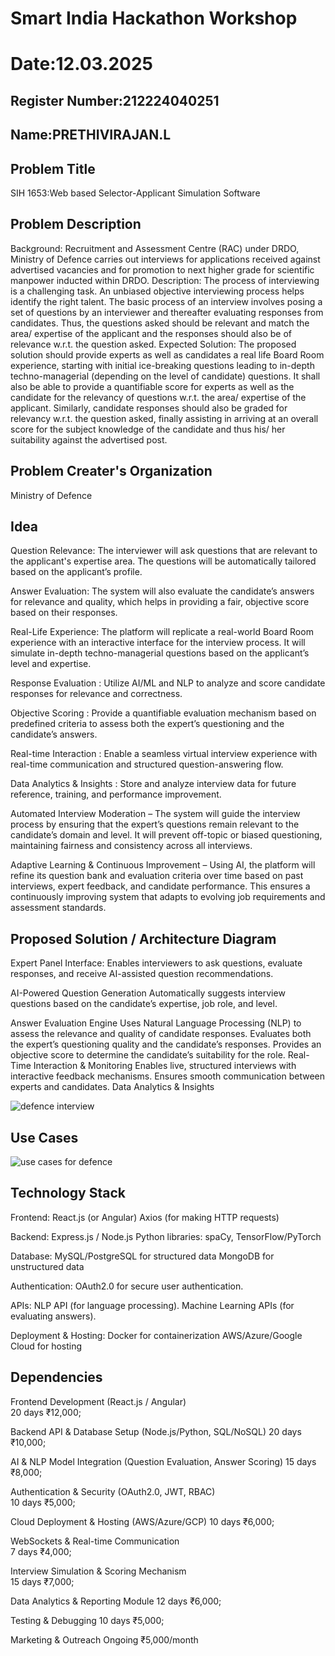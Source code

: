 # Smart India Hackathon Workshop
# Date:12.03.2025
## Register Number:212224040251
## Name:PRETHIVIRAJAN.L
## Problem Title
SIH 1653:Web based Selector-Applicant Simulation Software
## Problem Description
Background: Recruitment and Assessment Centre (RAC) under DRDO, Ministry of Defence carries out interviews for applications received against advertised vacancies and for promotion to next higher grade for scientific manpower inducted within DRDO. Description: The process of interviewing is a challenging task. An unbiased objective interviewing process helps identify the right talent. The basic process of an interview involves posing a set of questions by an interviewer and thereafter evaluating responses from candidates. Thus, the questions asked should be relevant and match the area/ expertise of the applicant and the responses should also be of relevance w.r.t. the question asked. Expected Solution: The proposed solution should provide experts as well as candidates a real life Board Room experience, starting with initial ice-breaking questions leading to in-depth techno-managerial (depending on the level of candidate) questions. It shall also be able to provide a quantifiable score for experts as well as the candidate for the relevancy of questions w.r.t. the area/ expertise of the applicant. Similarly, candidate responses should also be graded for relevancy w.r.t. the question asked, finally assisting in arriving at an overall score for the subject knowledge of the candidate and thus his/ her suitability against the advertised post.
## Problem Creater's Organization
Ministry of Defence

## Idea
Question Relevance: The interviewer will ask questions that are relevant to the applicant's expertise area. The questions will be automatically tailored based on the applicant’s profile.

Answer Evaluation: The system will also evaluate the candidate’s answers for relevance and quality, which helps in providing a fair, objective score based on their responses.

Real-Life Experience: The platform will replicate a real-world Board Room experience with an interactive interface for the interview process. It will simulate in-depth techno-managerial questions based on the applicant’s level and expertise.

Response Evaluation : Utilize AI/ML and NLP to analyze and score candidate responses for relevance and correctness.

Objective Scoring : Provide a quantifiable evaluation mechanism based on predefined criteria to assess both the expert’s questioning and the candidate’s answers.

Real-time Interaction : Enable a seamless virtual interview experience with real-time communication and structured question-answering flow.

Data Analytics & Insights : Store and analyze interview data for future reference, training, and performance improvement.

Automated Interview Moderation – The system will guide the interview process by ensuring that the expert’s questions remain relevant to the candidate’s domain and level. It will prevent off-topic or biased questioning, maintaining fairness and consistency across all interviews.

Adaptive Learning & Continuous Improvement – Using AI, the platform will refine its question bank and evaluation criteria over time based on past interviews, expert feedback, and candidate performance. This ensures a continuously improving system that adapts to evolving job requirements and assessment standards.
   



## Proposed Solution / Architecture Diagram


Expert Panel Interface: Enables interviewers to ask questions, evaluate responses, and receive AI-assisted question recommendations.

AI-Powered Question Generation
Automatically suggests interview questions based on the candidate’s expertise, job role, and level.

Answer Evaluation Engine
Uses Natural Language Processing (NLP) to assess the relevance and quality of candidate responses.
Evaluates both the expert’s questioning quality and the candidate’s responses.
Provides an objective score to determine the candidate’s suitability for the role.
Real-Time Interaction & Monitoring
Enables live, structured interviews with interactive feedback mechanisms.
Ensures smooth communication between experts and candidates.
Data Analytics & Insights


![defence interview](https://github.com/user-attachments/assets/df1a81da-8564-4aa4-96f0-ebc09c94899c)

## Use Cases

![use cases for defence](https://github.com/user-attachments/assets/467d7023-4910-4a1f-ace3-e8d9c728cc1d)



## Technology Stack
Frontend:
React.js (or Angular)
Axios (for making HTTP requests)

Backend:
Express.js / Node.js
Python libraries: spaCy, TensorFlow/PyTorch

Database:
MySQL/PostgreSQL for structured data
MongoDB for unstructured data

Authentication:
OAuth2.0 for secure user authentication.

APIs:
NLP API (for language processing).
Machine Learning APIs (for evaluating answers).

Deployment & Hosting:
Docker for containerization
AWS/Azure/Google Cloud for hosting


## Dependencies
Frontend Development 
(React.js / Angular)	
20 days	₹12,000; 

Backend API & Database Setup
(Node.js/Python, SQL/NoSQL)	
20 days	₹10,000;

AI & NLP
Model Integration (Question Evaluation, Answer Scoring)	
15 days	₹8,000;

Authentication & Security 
(OAuth2.0, JWT, RBAC)	
10 days	₹5,000;

Cloud Deployment & Hosting 
(AWS/Azure/GCP)	
10 days	₹6,000;

WebSockets & Real-time Communication	
7 days	₹4,000;

Interview Simulation & Scoring Mechanism	
15 days	₹7,000;

Data Analytics & Reporting Module
12 days	₹6,000;

Testing & Debugging	
10 days	₹5,000;

Marketing & Outreach
Ongoing	₹5,000/month
